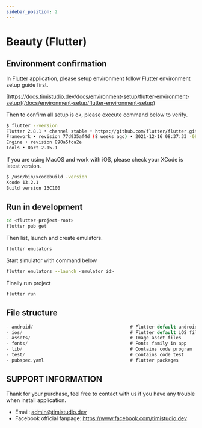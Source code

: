 ```yaml
---
sidebar_position: 2
---
```


# Beauty (Flutter)

## Environment confirmation

In Flutter application, please setup environment follow Flutter environment setup guide first.

[https://docs.timistudio.dev/docs/environment-setup/flutter-environment-setup](/docs/environment-setup/flutter-environment-setup)

Then to confirm all setup is ok, please execute command below to verify.

```bash
$ flutter --version
Flutter 2.8.1 • channel stable • https://github.com/flutter/flutter.git
Framework • revision 77d935af4d (8 weeks ago) • 2021-12-16 08:37:33 -0800
Engine • revision 890a5fca2e
Tools • Dart 2.15.1
```

If you are using MacOS and work with iOS, please check your XCode is latest version.

```bash
$ /usr/bin/xcodebuild -version
Xcode 13.2.1
Build version 13C100
```

## Run in development

```bash
cd <flutter-project-root>
flutter pub get
```

Then list, launch and create emulators.

```bash
flutter emulators
```

Start simulator with command below

```bash
flutter emulators --launch <emulator id>
```

Finally run project

```bash
flutter run
```

## File structure

```c
- android/                                    # Flutter default android files
- ios/                                        # Flutter default iOS files
- assets/                                     # Image asset files
- fonts/                                      # Fonts family in app
- lib/                                        # Contains code program
- test/                                       # Contains code test
- pubspec.yaml                                # flutter packages
```

## SUPPORT INFORMATION

Thank for your purchase, feel free to contact with us if you have any trouble when install application.

- Email: admin@timistudio.dev
- Facebook official fanpage: <https://www.facebook.com/timistudio.dev>

